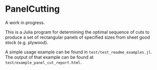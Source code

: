 # PanelCutting

A work in progress.

This is a Julia program for determining the optimal sequence of cuts
to produce a set of rectangular panels of specified sizes from sheet
good stock (e.g. plywood).

A simple usage example can be found in `test/test_readme_examples.jl`.
The output of that example can be found at
`test/example_panel_cut_report.html`.
